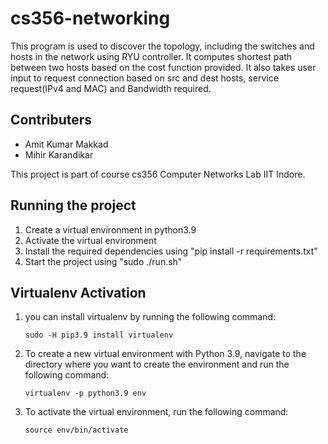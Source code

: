 # cs356-networking
This program is used to discover the topology, including the switches and hosts in the network using RYU controller. It computes shortest path between two hosts based on the cost function provided. It also takes user input to request connection based on src and dest hosts, service request(IPv4 and MAC) and Bandwidth required.

<h2>Contributers</h2>

 - Amit Kumar Makkad
 - Mihir Karandikar
 
 This project is part of course cs356 Computer Networks Lab IIT Indore. 

 ## Running the project

1) Create a virtual environment in python3.9
2) Activate the virtual environment
3) Install the required dependencies using "pip install -r requirements.txt"
4) Start the project using "sudo ./run.sh"

## Virtualenv Activation

1) you can install virtualenv by running the following command:
   ```
   sudo -H pip3.9 install virtualenv
   ```
2) To create a new virtual environment with Python 3.9, navigate to the directory where you want to create the environment and run the following command:
   ```
   virtualenv -p python3.9 env
   ```
3) To activate the virtual environment, run the following command:
   ```
   source env/bin/activate
   ```
